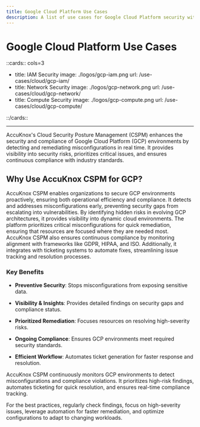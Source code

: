 ```yaml
---
title: Google Cloud Platform Use Cases
description: A list of use cases for Google Cloud Platform security with AccuKnox CSPM to enhance security and compliance in GCP environments.
---
```

<style>
    .nt-card-title {
    text-align: -webkit-center;
}
</style>

# Google Cloud Platform Use Cases

::cards:: cols=3

- title: IAM Security
  image: ./logos/gcp-iam.png
  url: /use-cases/cloud/gcp-iam/
- title: Network Security
  image: ./logos/gcp-network.png
  url: /use-cases/cloud/gcp-network/
- title: Compute Security
  image: ./logos/gcp-compute.png
  url: /use-cases/cloud/gcp-compute/

::/cards::

---
AccuKnox's Cloud Security Posture Management (CSPM) enhances the security and compliance of Google Cloud Platform (GCP) environments by detecting and remediating misconfigurations in real time. It provides visibility into security risks, prioritizes critical issues, and ensures continuous compliance with industry standards.

## **Why Use AccuKnox CSPM for GCP?**

AccuKnox CSPM enables organizations to secure GCP environments proactively, ensuring both operational efficiency and compliance. It detects and addresses misconfigurations early, preventing security gaps from escalating into vulnerabilities. By identifying hidden risks in evolving GCP architectures, it provides visibility into dynamic cloud environments. The platform prioritizes critical misconfigurations for quick remediation, ensuring that resources are focused where they are needed most. AccuKnox CSPM also ensures continuous compliance by monitoring alignment with frameworks like GDPR, HIPAA, and ISO. Additionally, it integrates with ticketing systems to automate fixes, streamlining issue tracking and resolution processes.

### **Key Benefits**

- **Preventive Security**: Stops misconfigurations from exposing sensitive data.

- **Visibility & Insights**: Provides detailed findings on security gaps and compliance status.

- **Prioritized Remediation**: Focuses resources on resolving high-severity risks.

- **Ongoing Compliance**: Ensures GCP environments meet required security standards.

- **Efficient Workflow**: Automates ticket generation for faster response and resolution.

AccuKnox CSPM continuously monitors GCP environments to detect misconfigurations and compliance violations. It prioritizes high-risk findings, automates ticketing for quick resolution, and ensures real-time compliance tracking.

For the best practices, regularly check findings, focus on high-severity issues, leverage automation for faster remediation, and optimize configurations to adapt to changing workloads.
